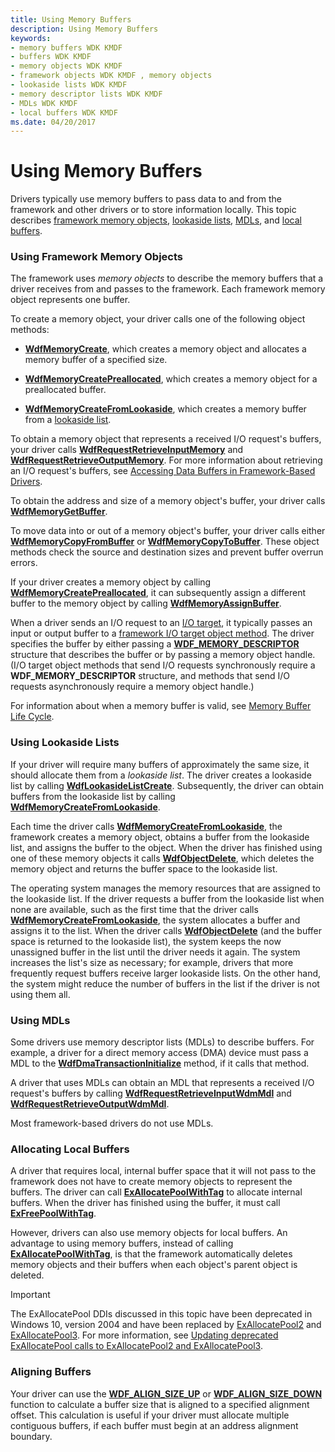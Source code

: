 ```yaml
---
title: Using Memory Buffers
description: Using Memory Buffers
keywords:
- memory buffers WDK KMDF
- buffers WDK KMDF
- memory objects WDK KMDF
- framework objects WDK KMDF , memory objects
- lookaside lists WDK KMDF
- memory descriptor lists WDK KMDF
- MDLs WDK KMDF
- local buffers WDK KMDF
ms.date: 04/20/2017
---
```


# Using Memory Buffers





Drivers typically use memory buffers to pass data to and from the framework and other drivers or to store information locally. This topic describes [framework memory objects](#using-framework-memory-objects), [lookaside lists](#using-lookaside-lists), [MDLs](#using-mdls), and [local buffers](#allocating-local-buffers).

### <a href="" id="using-framework-memory-objects"></a> Using Framework Memory Objects

The framework uses *memory objects* to describe the memory buffers that a driver receives from and passes to the framework. Each framework memory object represents one buffer.

To create a memory object, your driver calls one of the following object methods:

-   [**WdfMemoryCreate**](/windows-hardware/drivers/ddi/wdfmemory/nf-wdfmemory-wdfmemorycreate), which creates a memory object and allocates a memory buffer of a specified size.

-   [**WdfMemoryCreatePreallocated**](/windows-hardware/drivers/ddi/wdfmemory/nf-wdfmemory-wdfmemorycreatepreallocated), which creates a memory object for a preallocated buffer.

-   [**WdfMemoryCreateFromLookaside**](/windows-hardware/drivers/ddi/wdfmemory/nf-wdfmemory-wdfmemorycreatefromlookaside), which creates a memory buffer from a [lookaside list](#using-lookaside-lists).

To obtain a memory object that represents a received I/O request's buffers, your driver calls [**WdfRequestRetrieveInputMemory**](/windows-hardware/drivers/ddi/wdfrequest/nf-wdfrequest-wdfrequestretrieveinputmemory) and [**WdfRequestRetrieveOutputMemory**](/windows-hardware/drivers/ddi/wdfrequest/nf-wdfrequest-wdfrequestretrieveoutputmemory). For more information about retrieving an I/O request's buffers, see [Accessing Data Buffers in Framework-Based Drivers](./accessing-data-buffers-in-wdf-drivers.md).

To obtain the address and size of a memory object's buffer, your driver calls [**WdfMemoryGetBuffer**](/windows-hardware/drivers/ddi/wdfmemory/nf-wdfmemory-wdfmemorygetbuffer).

To move data into or out of a memory object's buffer, your driver calls either [**WdfMemoryCopyFromBuffer**](/windows-hardware/drivers/ddi/wdfmemory/nf-wdfmemory-wdfmemorycopyfrombuffer) or [**WdfMemoryCopyToBuffer**](/windows-hardware/drivers/ddi/wdfmemory/nf-wdfmemory-wdfmemorycopytobuffer). These object methods check the source and destination sizes and prevent buffer overrun errors.

If your driver creates a memory object by calling [**WdfMemoryCreatePreallocated**](/windows-hardware/drivers/ddi/wdfmemory/nf-wdfmemory-wdfmemorycreatepreallocated), it can subsequently assign a different buffer to the memory object by calling [**WdfMemoryAssignBuffer**](/windows-hardware/drivers/ddi/wdfmemory/nf-wdfmemory-wdfmemoryassignbuffer).

When a driver sends an I/O request to an [I/O target](./introduction-to-i-o-targets.md), it typically passes an input or output buffer to a [framework I/O target object method](/windows-hardware/drivers/ddi/wdfiotarget/). The driver specifies the buffer by either passing a [**WDF\_MEMORY\_DESCRIPTOR**](/windows-hardware/drivers/ddi/wdfmemory/ns-wdfmemory-_wdf_memory_descriptor) structure that describes the buffer or by passing a memory object handle. (I/O target object methods that send I/O requests synchronously require a **WDF\_MEMORY\_DESCRIPTOR** structure, and methods that send I/O requests asynchronously require a memory object handle.)

For information about when a memory buffer is valid, see [Memory Buffer Life Cycle](memory-buffer-life-cycle.md).

### <a href="" id="using-lookaside-lists"></a> Using Lookaside Lists

If your driver will require many buffers of approximately the same size, it should allocate them from a *lookaside list*. The driver creates a lookaside list by calling [**WdfLookasideListCreate**](/windows-hardware/drivers/ddi/wdfmemory/nf-wdfmemory-wdflookasidelistcreate). Subsequently, the driver can obtain buffers from the lookaside list by calling [**WdfMemoryCreateFromLookaside**](/windows-hardware/drivers/ddi/wdfmemory/nf-wdfmemory-wdfmemorycreatefromlookaside).

Each time the driver calls [**WdfMemoryCreateFromLookaside**](/windows-hardware/drivers/ddi/wdfmemory/nf-wdfmemory-wdfmemorycreatefromlookaside), the framework creates a memory object, obtains a buffer from the lookaside list, and assigns the buffer to the object. When the driver has finished using one of these memory objects it calls [**WdfObjectDelete**](/windows-hardware/drivers/ddi/wdfobject/nf-wdfobject-wdfobjectdelete), which deletes the memory object and returns the buffer space to the lookaside list.

The operating system manages the memory resources that are assigned to the lookaside list. If the driver requests a buffer from the lookaside list when none are available, such as the first time that the driver calls [**WdfMemoryCreateFromLookaside**](/windows-hardware/drivers/ddi/wdfmemory/nf-wdfmemory-wdfmemorycreatefromlookaside), the system allocates a buffer and assigns it to the list. When the driver calls [**WdfObjectDelete**](/windows-hardware/drivers/ddi/wdfobject/nf-wdfobject-wdfobjectdelete) (and the buffer space is returned to the lookaside list), the system keeps the now unassigned buffer in the list until the driver needs it again. The system increases the list's size as necessary; for example, drivers that more frequently request buffers receive larger lookaside lists. On the other hand, the system might reduce the number of buffers in the list if the driver is not using them all.

### <a href="" id="using-mdls"></a> Using MDLs

Some drivers use memory descriptor lists (MDLs) to describe buffers. For example, a driver for a direct memory access (DMA) device must pass a MDL to the [**WdfDmaTransactionInitialize**](/windows-hardware/drivers/ddi/wdfdmatransaction/nf-wdfdmatransaction-wdfdmatransactioninitialize) method, if it calls that method.

A driver that uses MDLs can obtain an MDL that represents a received I/O request's buffers by calling [**WdfRequestRetrieveInputWdmMdl**](/windows-hardware/drivers/ddi/wdfrequest/nf-wdfrequest-wdfrequestretrieveinputwdmmdl) and [**WdfRequestRetrieveOutputWdmMdl**](/windows-hardware/drivers/ddi/wdfrequest/nf-wdfrequest-wdfrequestretrieveoutputwdmmdl).

Most framework-based drivers do not use MDLs.

### <a href="" id="allocating-local-buffers"></a> Allocating Local Buffers

A driver that requires local, internal buffer space that it will not pass to the framework does not have to create memory objects to represent the buffers. The driver can call [**ExAllocatePoolWithTag**](/windows-hardware/drivers/ddi/wdm/nf-wdm-exallocatepoolwithtag) to allocate internal buffers. When the driver has finished using the buffer, it must call [**ExFreePoolWithTag**](/windows-hardware/drivers/ddi/wdm/nf-wdm-exfreepoolwithtag).

However, drivers can also use memory objects for local buffers. An advantage to using memory buffers, instead of calling [**ExAllocatePoolWithTag**](/windows-hardware/drivers/ddi/wdm/nf-wdm-exallocatepoolwithtag), is that the framework automatically deletes memory objects and their buffers when each object's parent object is deleted.

>[!IMPORTANT]
> The ExAllocatePool DDIs discussed in this topic have been deprecated in Windows 10, version 2004 and have been replaced by [ExAllocatePool2](/windows-hardware/drivers/ddi/wdm/nf-wdm-exallocatepool2) and [ExAllocatePool3](/windows-hardware/drivers/ddi/wdm/nf-wdm-exallocatepool3). For more information, see [Updating deprecated ExAllocatePool calls to ExAllocatePool2 and ExAllocatePool3](../kernel/updating-deprecated-exallocatepool-calls.md).

### Aligning Buffers

Your driver can use the [**WDF\_ALIGN\_SIZE\_UP**](/windows-hardware/drivers/ddi/wdfcore/nf-wdfcore-wdf_align_size_up) or [**WDF\_ALIGN\_SIZE\_DOWN**](/windows-hardware/drivers/ddi/wdfcore/nf-wdfcore-wdf_align_size_down) function to calculate a buffer size that is aligned to a specified alignment offset. This calculation is useful if your driver must allocate multiple contiguous buffers, if each buffer must begin at an address alignment boundary.